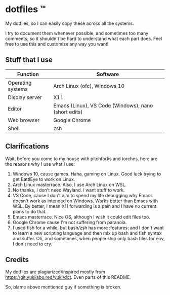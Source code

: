 # dotfiles :tm:
My dotfiles, so I can easily copy these across all the systems.

I try to document them whenever possible, and sometimes too many comments, so it shouldn't be hard to understand what each part does. Feel free to use this and customize any way you want!

## Stuff that I use

| Function             | Software                                             |
|----------------------|------------------------------------------------------|
| Operating systems    | Arch Linux (ofc), Windows 10                         |
| Display server       | X11                                                  |
| Editor               | Emacs (Linux), VS Code (Windows), nano (short edits) |
| Web browser          | Google Chrome                                        |
| Shell                | zsh                                                  |

## Clarifications

Wait, before you come to my house with pitchforks and torches, here are the reasons why I use what I use:
1. Windows 10, cause games. Haha, gaming on Linux. Good luck trying to get BattlEye to work on Linux.
2. Arch Linux masterrace. Also, I use Arch Linux on WSL.
3. No thanks, I don't need Wayland. I want stuff to work.
4. VS Code, cause I don't aim to spend my life debugging why Emacs doesn't work as intended on Windows. Works better than Emacs with WSL. By better, I mean X11 forwarding is a pain and I have no current plans to do that.
5. Emacs masterrace. Nice OS, although I wish it could edit files too.
6. Google Chrome cause I'm not suffering from paranoia.
7. I used fish for a while, but bash/zsh has more :features: and I don't want to learn a new scripting language and then mix up bash and fish syntax and suffer. Oh, and sometimes, when people ship only bash files for env, I don't need to cry.

## Credits
My dotfiles are plagiarized/inspired mostly from https://git.yukiisbo.red/yuki/dot. Even parts of this README.

So, blame above mentioned guy if something is broken.
